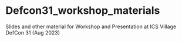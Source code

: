 # Defcon31_workshop_materials
Slides and other material for Workshop and Presentation at ICS Village DefCon 31 (Aug 2023)
